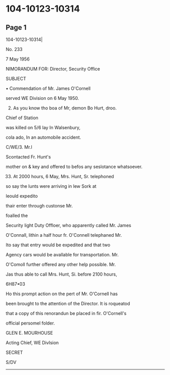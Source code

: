 # 104-10123-10314

## Page 1

104-10123-10314|

No. 233

7 May 1956

NIMORANDUM FOR: Director, Security Office

SUBJECT

• Commendation of Mr. James O'Cornell

served WE Division on 6 May 1950.

2. As you know tho boa of Mr, demon Bo Hurt, droo.

Chief of Station

was killed on 5/6 lay In Walsenbury,

cola ado, In an automobile accident.

C/WE/3. Mr.l

Scontacted Fr. Hunt's

mother on & key and offered to befos any seslotance whatsoever.

033. At 2000 hours, 6 May, Mrs. Hunt, Sr. telephoned

so say the lunts were arriving in lew Sork at

leould expedito

thair enter through custonse Mr.

foalled the

Security light Duty Offloer, who apparently called Mr. James

O'Connall, lithin a half hour fr. O'Connell telephaned Mr.

Ito say that entry would be expedited and that two

Agency cars would be avallable for transportation. Mr.

O'Comoll further offered any other help possible. Mr.

Jas thus able to call Mrs. Hunt, Si. before 2100 hours,

6H87•03

Ho this prompt action on the pert of Mr. O'Cornell has

been brought to the attention of the Director. It is roqueatod

that a copy of this renorandun be placed in fir. O'Cornell's

official persomel folder.

GLEN E. MOURHOUSE

Acting Chief, WE DivIsion

SECRET

S/DV

---

